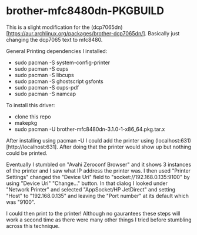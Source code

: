 # brother-mfc8480dn-PKGBUILD
This is a slight modification for the (dcp7065dn)[https://aur.archlinux.org/packages/brother-dcp7065dn/].
Basically just changing the dcp7065 text to mfc8480.

General Printing dependencies I installed:
- sudo pacman -S system-config-printer
- sudo pacman -S cups
- sudo pacman -S libcups
- sudo pacman -S ghostscript gsfonts
- sudo pacman -S cups-pdf
- sudo pacman -S namcap


To install this driver:
- clone this repo
- makepkg
- sudo pacman -U brother-mfc8480dn-3.1.0-1-x86_64.pkg.tar.x

After installing using pacman -U I could add the printer using (localhost:631)[http://localhost:631]. After
doing that the printer would show up but nothing could be printed.

Eventually I stumbled on "Avahi Zeroconf Browser" and it shows 3 instances of the printer and I saw what
IP address the printer was. I then used "Printer Settings" changed the "Device Uri" field to
"socket://192.168.0.135:9100" by using "Device Uri" "Change..." button. In that dialog I looked under
"Network Printer" and selected "AppSocket/HP JetDirect" and setting
"Host" to "192.168.0.135" and leaving the "Port number" at its default which was "9100".

I could then print to the printer! Although no gaurantees these steps will work a second time as
there were many other things I tried before stumbling across this technique.
